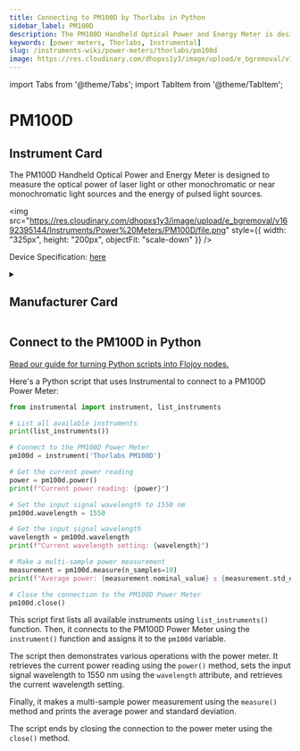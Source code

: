 ```yaml
---
title: Connecting to PM100D by Thorlabs in Python
sidebar_label: PM100D
description: The PM100D Handheld Optical Power and Energy Meter is designed to measure theoptical power of laser light or other monochromatic or near monochromatic lightsources and the energy of pulsed light sources.
keywords: [power meters, Thorlabs, Instrumental]
slug: /instruments-wiki/power-meters/thorlabs/pm100d
image: https://res.cloudinary.com/dhopxs1y3/image/upload/e_bgremoval/v1692395144/Instruments/Power%20Meters/PM100D/file.png
---
```


import Tabs from '@theme/Tabs';
import TabItem from '@theme/TabItem';

# PM100D

## Instrument Card

<div className="flex">

<div>

The PM100D Handheld Optical Power and Energy Meter is designed to measure the
optical power of laser light or other monochromatic or near monochromatic light
sources and the energy of pulsed light sources.

</div>

<img src="https://res.cloudinary.com/dhopxs1y3/image/upload/e_bgremoval/v1692395144/Instruments/Power%20Meters/PM100D/file.png" style={{ width: "325px", height: "200px", objectFit: "scale-down" }} />

</div>

<div className="flex text-center">

<p>Device Specification: <a target="\_blank" href="https://www.thorlabs.com/_sd.cfm?fileName=17654-D02.pdf&partNumber=PM100D">here</a></p>

</div>

<details style={{ marginTop: "15px"}}>
<summary><h2>Manufacturer Card</h2></summary>

<img src="https://res.cloudinary.com/dhopxs1y3/image/upload/v1692126009/Instruments/Vendor%20Logos/Thorlabs.png" style={{ width: "100%", height: "170px",objectFit: "scale-down" }} />

Thorlabs, Inc. is an American privately held optical equipment company headquartered in Newton, New Jersey. The company was founded in 1989 by Alex Cable, who serves as its current president and CEO. As of 2018, Thorlabs has annual sales of approximately $500 million.

<ul>
  <li>Headquarters: USA</li>
  <li>Yearly Revenue (millions, USD): 550.0</li>
  <li>Vendor Website: <a href="https://www.thorlabs.com/">here</a></li>
</ul>
</details>

## Connect to the PM100D in Python

[Read our guide for turning Python scripts into Flojoy nodes.](https://docs.flojoy.ai/custom-nodes/creating-custom-node/)
<Tabs>
<TabItem value="Instrumental" label="Instrumental">

Here's a Python script that uses Instrumental to connect to a PM100D Power Meter:

```python
from instrumental import instrument, list_instruments

# List all available instruments
print(list_instruments())

# Connect to the PM100D Power Meter
pm100d = instrument('Thorlabs PM100D')

# Get the current power reading
power = pm100d.power()
print(f"Current power reading: {power}")

# Set the input signal wavelength to 1550 nm
pm100d.wavelength = 1550

# Get the input signal wavelength
wavelength = pm100d.wavelength
print(f"Current wavelength setting: {wavelength}")

# Make a multi-sample power measurement
measurement = pm100d.measure(n_samples=10)
print(f"Average power: {measurement.nominal_value} ± {measurement.std_dev}")

# Close the connection to the PM100D Power Meter
pm100d.close()
```

This script first lists all available instruments using `list_instruments()` function. Then, it connects to the PM100D Power Meter using the `instrument()` function and assigns it to the `pm100d` variable.

The script then demonstrates various operations with the power meter. It retrieves the current power reading using the `power()` method, sets the input signal wavelength to 1550 nm using the `wavelength` attribute, and retrieves the current wavelength setting.

Finally, it makes a multi-sample power measurement using the `measure()` method and prints the average power and standard deviation.

The script ends by closing the connection to the power meter using the `close()` method.

</TabItem>
</Tabs>